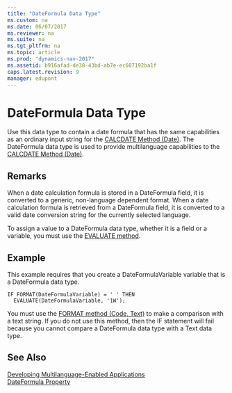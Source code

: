 ```yaml
---
title: "DateFormula Data Type"
ms.custom: na
ms.date: 06/07/2017
ms.reviewer: na
ms.suite: na
ms.tgt_pltfrm: na
ms.topic: article
ms.prod: "dynamics-nav-2017"
ms.assetid: b916afad-de38-43bd-ab7e-ec607192ba1f
caps.latest.revision: 9
manager: edupont
---
```

# DateFormula Data Type
Use this data type to contain a date formula that has the same capabilities as an ordinary input string for the [CALCDATE Method (Date)](..methods/devenv-calcdate-method-date.md). The DateFormula data type is used to provide multilanguage capabilities to the [CALCDATE Method (Date)](..methods/devenv-calcdate-method-date.md).  
  
## Remarks  
 When a date calculation formula is stored in a DateFormula field, it is converted to a generic, non-language dependent format. When a date calculation formula is retrieved from a DateFormula field, it is converted to a valid date conversion string for the currently selected language.  
  
 To assign a value to a DateFormula data type, whether it is a field or a variable, you must use the [EVALUATE method](..methods/devenv-evaluate-method.md).  
  
## Example  
 This example requires that you create a DateFormulaVariable variable that is a DateFormula data type.  
  
```  
IF FORMAT(DateFormulaVariable) = ' ' THEN  
  EVALUATE(DateFormulaVariable, '1W');  
```  
  
 You must use the [FORMAT method (Code, Text)](..methods/devenv-format-method-code-text.md) to make a comparison with a text string. If you do not use this method, then the IF statement will fail because you cannot compare a DateFormula data type with a Text data type.  
  
## See Also  
 [Developing Multilanguage-Enabled Applications](Developing-Multilanguage-Enabled-Applications.md)   
 [DateFormula Property](../devenv-dateformula-property.md)